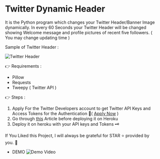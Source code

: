 # Twitter Dynamic Header

It is the Python program which changes your Twitter Header/Banner Image dynamically. In every 60 Seconds your Twitter Header will be changed showing Welcome message and profile pictures of recent five followers. ( You may change updating time )

Sample of Twitter Header :

![Twitter Header](https://github.com/adivaste/twitter_dynamic_header/blob/main/images/header.png?raw=true)

👉 Requirements :
  - Pillow
  - Requests 
  - Tweepy ( Twitter API )

👉 Steps :
  1. Apply For the Twitter Developers account to get Twitter API Keys and Access Tokens for the Authentication 🔐( <a href="https://developer.twitter.com/en/apply-for-access">Apply Now</a> )
  2. Go through <a href="https://stackoverflow.com/questions/29803645/403-error-with-tweepy/71951399#71951399">this</a> Article before deploying it on Heroku 
  3. Deploy it on heroku with your API keys and Tokens 🗝️

If You Liked this Project, I will always be grateful for STAR ⭐ provided by you. 🤗

* DEMO
![Demo Video](https://github.com/adivaste/twitter_dynamic_header/blob/main/Twiiter_dynamic_header.gif)
